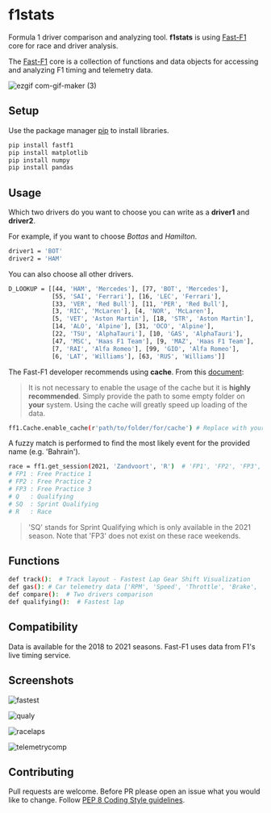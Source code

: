 # f1stats 
Formula 1 driver comparison and analyzing tool. 
**f1stats** is using [Fast-F1]( https://github.com/theOehrly/Fast-F1#fast-f1 ) core for race and driver analysis.   

The [Fast-F1](https://github.com/theOehrly/Fast-F1#fast-f1 ) core is a collection of functions and data objects for accessing
and analyzing F1 timing and telemetry data. 

![ezgif com-gif-maker (3)](https://user-images.githubusercontent.com/32988819/138598068-a7c6f57a-bff4-481b-8804-6515e4293ee7.gif)

 

## Setup
Use the package manager [pip](https://pip.pypa.io/en/stable/) to install libraries. 
```bash
pip install fastf1
pip install matplotlib
pip install numpy
pip install pandas
```

## Usage
Which two drivers do you want to choose you can write as a **driver1** and **driver2**.

For example, if you want to choose _Bottas_ and _Hamilton_.
```bash
driver1 = 'BOT' 
driver2 = 'HAM'
```

You can also choose all other drivers.
```bash
D_LOOKUP = [[44, 'HAM', 'Mercedes'], [77, 'BOT', 'Mercedes'],
            [55, 'SAI', 'Ferrari'], [16, 'LEC', 'Ferrari'],
            [33, 'VER', 'Red Bull'], [11, 'PER', 'Red Bull'],
            [3, 'RIC', 'McLaren'], [4, 'NOR', 'McLaren'],
            [5, 'VET', 'Aston Martin'], [18, 'STR', 'Aston Martin'],
            [14, 'ALO', 'Alpine'], [31, 'OCO', 'Alpine'],
            [22, 'TSU', 'AlphaTauri'], [10, 'GAS', 'AlphaTauri'],
            [47, 'MSC', 'Haas F1 Team'], [9, 'MAZ', 'Haas F1 Team'],
            [7, 'RAI', 'Alfa Romeo'], [99, 'GIO', 'Alfa Romeo'],
            [6, 'LAT', 'Williams'], [63, 'RUS', 'Williams']]

```

The Fast-F1 developer recommends using **cache**. From this [document](https://theoehrly.github.io/Fast-F1/examples/index.html#example-plot): 


> It is not necessary to enable the usage of the cache but it is **highly recommended**. Simply provide the path to some empty folder on **your** system. Using the cache will greatly speed up loading of the data.


```bash
ff1.Cache.enable_cache(r'path/to/folder/for/cache') # Replace with your cache directory
```


A fuzzy match is performed to find the most likely event for the provided name (e.g. 'Bahrain').



```bash
race = ff1.get_session(2021, 'Zandvoort', 'R')  # 'FP1', 'FP2', 'FP3', 'Q', 'SQ' or 'R'
# FP1 : Free Practice 1
# FP2 : Free Practice 2
# FP3 : Free Practice 3
# Q   : Qualifying
# SQ  : Sprint Qualifying
# R   : Race

```

> 'SQ' stands for Sprint Qualifying which is only available in the 2021 season. Note that 'FP3' does not exist on these race weekends. 


## Functions
```bash
def track():  # Track layout - Fastest Lap Gear Shift Visualization
def gas(): # Car telemetry data ['RPM', 'Speed', 'Throttle', 'Brake', 'nGear', 'DRS']
def compare():  # Two drivers comparison
def qualifying():  # Fastest lap
```

## Compatibility

Data is available for the 2018 to 2021 seasons. Fast-F1 uses data from F1's live timing service.

## Screenshots

![fastest](https://user-images.githubusercontent.com/32988819/135608252-404b7c4b-e304-4591-a1e4-f0042fd7983d.png)

![qualy](https://user-images.githubusercontent.com/32988819/135608418-ce924e44-dc5c-4dfc-915c-96f36f840ac5.png)

![racelaps](https://user-images.githubusercontent.com/32988819/135608426-0dea76fd-4854-409d-be47-6ccba7a8d26f.png)

![telemetrycomp](https://user-images.githubusercontent.com/32988819/135608433-cb866ddf-7c2f-413e-8c8c-d6aece8c12f0.png)


## Contributing
Pull requests are welcome. Before PR please open an issue what you would like to change.
Follow [PEP 8 Coding Style guidelines](https://www.python.org/dev/peps/pep-0008/).
